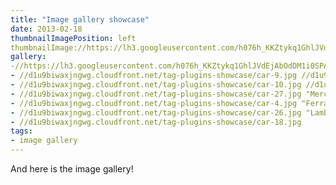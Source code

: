 ```yaml
---
title: "Image gallery showcase"
date: 2013-02-18
thumbnailImagePosition: left
thumbnailImage://https://lh3.googleusercontent.com/h076h_KKZtykq1GhlJVdEjAbOdDM1i0SPAQ5qdAY4gRZYb2O1ooJqv8PgBgdLtGh_6ncffg2wG5GzidduJPIfZMJ_KisM0MR8rnICTtMu260hAxH16LjiMOVL0n8mwdFTM9DCRCxoys1F663NfWtAqb8tZZPicljddUIchwgjlucfHkowxHDaXVmo-x3XejOV1uv9R6GIY2jVHiAJzCdsfEdXEBFtxuBNwiCp73XPt1pjzRqLKOhVwjX0aEUh989jRZnULWx9BKi4QS-8ltgLEPsqg3N7WznbIZ3UbqPkWKjHFuf_6vl5HGCphvlml2rbIbY0U2Eul55LXbwRkViA_wd7zB7z5_e9FDYcYuVhbSLRR1vTSQqTiZSaGzXcFlcCRCX4pgobMiyw7KMdQfqfgqgafS4BnQly7eaEQPaW4t93VJOKmGJvtkcWBIk4mvYiJSM2JmqfQ_PzQzog287qE_YLI85kcfWBsmvY8vs5ig3EqwoULUDcQGiAU5AVFL668-ha777Pt5b6s3RbyBzPMvSIG4_AO4KIPaESdkzY3hLE4fDOs91zeEEHRqAfBT6U-cinc3AS88HVapmrkfwM6O4gQ3ZqkNaQbIcytklEoLi-cO_nO33WSiCr8ZIQXuzYSqCEri4ZgORRnjqITJBn0_JGIdj81HC5clloMFV-JXVDFbTSFtBTkCiz6nwmw=w1204-h903-no?authuser=0
gallery:
-//https://lh3.googleusercontent.com/h076h_KKZtykq1GhlJVdEjAbOdDM1i0SPAQ5qdAY4gRZYb2O1ooJqv8PgBgdLtGh_6ncffg2wG5GzidduJPIfZMJ_KisM0MR8rnICTtMu260hAxH16LjiMOVL0n8mwdFTM9DCRCxoys1F663NfWtAqb8tZZPicljddUIchwgjlucfHkowxHDaXVmo-x3XejOV1uv9R6GIY2jVHiAJzCdsfEdXEBFtxuBNwiCp73XPt1pjzRqLKOhVwjX0aEUh989jRZnULWx9BKi4QS-8ltgLEPsqg3N7WznbIZ3UbqPkWKjHFuf_6vl5HGCphvlml2rbIbY0U2Eul55LXbwRkViA_wd7zB7z5_e9FDYcYuVhbSLRR1vTSQqTiZSaGzXcFlcCRCX4pgobMiyw7KMdQfqfgqgafS4BnQly7eaEQPaW4t93VJOKmGJvtkcWBIk4mvYiJSM2JmqfQ_PzQzog287qE_YLI85kcfWBsmvY8vs5ig3EqwoULUDcQGiAU5AVFL668-ha777Pt5b6s3RbyBzPMvSIG4_AO4KIPaESdkzY3hLE4fDOs91zeEEHRqAfBT6U-cinc3AS88HVapmrkfwM6O4gQ3ZqkNaQbIcytklEoLi-cO_nO33WSiCr8ZIQXuzYSqCEri4ZgORRnjqITJBn0_JGIdj81HC5clloMFV-JXVDFbTSFtBTkCiz6nwmw=w1204-h903-no?authuser=0 "Mercedes"
- //d1u9biwaxjngwg.cloudfront.net/tag-plugins-showcase/car-9.jpg //d1u9biwaxjngwg.cloudfront.net/tag-plugins-showcase/car-9.jpg "Lamborghini"
- //d1u9biwaxjngwg.cloudfront.net/tag-plugins-showcase/car-10.jpg //d1u9biwaxjngwg.cloudfront.net/tag-plugins-showcase/car-10.jpg "Nissan"
- //d1u9biwaxjngwg.cloudfront.net/tag-plugins-showcase/car-27.jpg "Mercedes"
- //d1u9biwaxjngwg.cloudfront.net/tag-plugins-showcase/car-4.jpg "Ferrari"
- //d1u9biwaxjngwg.cloudfront.net/tag-plugins-showcase/car-26.jpg "Lamborghini"
- //d1u9biwaxjngwg.cloudfront.net/tag-plugins-showcase/car-18.jpg
tags:
- image gallery
---
```


And here is the image gallery!
<!--more-->

